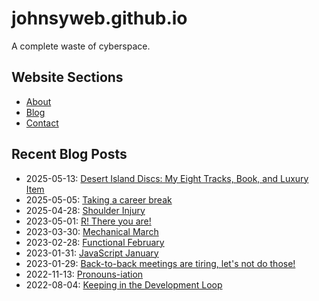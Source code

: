 # johnsyweb.github.io

A complete waste of cyberspace.


<!-- BEGIN TOC -->
## Website Sections

- [About](https://johnsy.com/about/)
- [Blog](https://johnsy.com/blog/)
- [Contact](https://johnsy.com/contact/)

## Recent Blog Posts

- 2025-05-13: [Desert Island Discs: My Eight Tracks, Book, and Luxury Item](https://johnsy.com/blog/2025/05/13/desert-island-discs/)
- 2025-05-05: [Taking a career break](https://johnsy.com/blog/2025/05/05/career-break/)
- 2025-04-28: [Shoulder Injury](https://johnsy.com/blog/2025/04/28/shoulder-injury/)
- 2023-05-01: [R! There you are!](https://johnsy.com/blog/2023/05/01/r!-there-you-are!/)
- 2023-03-30: [Mechanical March](https://johnsy.com/blog/2023/03/30/mechanical-march/)
- 2023-02-28: [Functional February](https://johnsy.com/blog/2023/02/28/functional-february/)
- 2023-01-31: [JavaScript January](https://johnsy.com/blog/2023/01/31/javascript-january/)
- 2023-01-29: [Back-to-back meetings are tiring, let's not do those!](https://johnsy.com/blog/2023/01/29/back-to-back-meetings-are-tiring/)
- 2022-11-13: [Pronouns-iation](https://johnsy.com/blog/2022/11/13/pronouns-iation/)
- 2022-08-04: [Keeping in the Development Loop](https://johnsy.com/blog/2022/08/04/keeping-in-the-development-loop/)

<!-- END TOC -->

